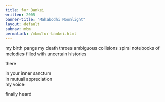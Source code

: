 ```yaml
---
title: for Bankei
written: 2005
banner-title: "Mahabodhi Moonlight" 
layout: default
subnav: mbm
permalink: /mbm/for-bankei.html
---
```


<div class="poem">
my birth pangs  
my death throes  
ambiguous collisions  
spiral notebooks  
of melodies filled  
with uncertain histories  
 
there
 
in your inner sanctum  
in mutual appreciation  
my voice
 
finally heard
</div>
